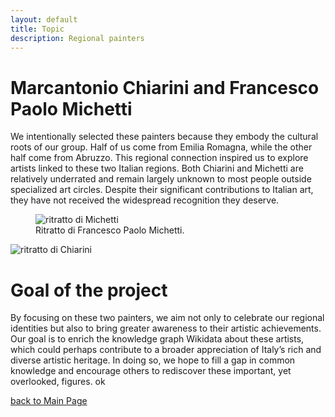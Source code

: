 ```yaml
---
layout: default
title: Topic
description: Regional painters
---
```


# Marcantonio Chiarini and Francesco Paolo Michetti
We intentionally selected these painters because they embody the cultural roots of our group. Half of us come from Emilia Romagna, while the other half come from Abruzzo. This regional connection inspired us to explore artists linked to these two Italian regions. Both Chiarini and Michetti are relatively underrated and remain largely unknown to most people outside specialized art circles. Despite their significant contributions to Italian art, they have not received the widespread recognition they deserve.

<figure>
    <img src="/abremipainters/assets/500px-Michetti_fp.jpg"
         alt="ritratto di Michetti">
    <figcaption>Ritratto di Francesco Paolo Michetti.</figcaption>
</figure>

![ritratto di Chiarini](/abremipainters/assets/Ritratto_di_Marcantonio_Chiarini_(bulino).jpg)

# Goal of the project
By focusing on these two painters, we aim not only to celebrate our regional identities but also to bring greater awareness to their artistic achievements. Our goal is to enrich the knowledge graph Wikidata about these artists, which could perhaps contribute to a broader appreciation of Italy’s rich and diverse artistic heritage. In doing so, we hope to fill a gap in common knowledge and encourage others to rediscover these important, yet overlooked, figures.
ok

[back to Main Page](./)
